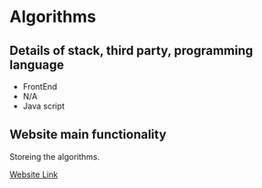 # Algorithms

## Details of stack, third party, programming language
- FrontEnd
- N/A
- Java script

## Website main functionality
Storeing the algorithms.

[Website Link](https://algo-rithms.netlify.app/)
